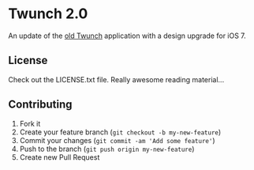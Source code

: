 # Twunch 2.0

An update of the [old Twunch](http://fousa.be/apps/twunch) application with a design upgrade for iOS 7.

## License

Check out the LICENSE.txt file. Really awesome reading material...

## Contributing

1. Fork it
2. Create your feature branch (`git checkout -b my-new-feature`)
3. Commit your changes (`git commit -am 'Add some feature'`)
4. Push to the branch (`git push origin my-new-feature`)
5. Create new Pull Request
